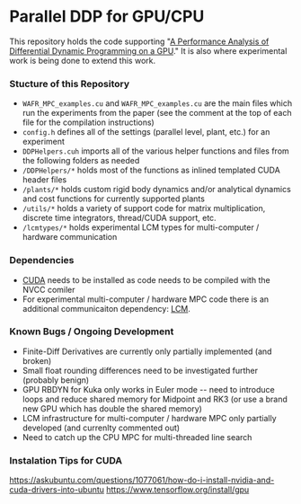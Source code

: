 # Parallel DDP for GPU/CPU #

This repository holds the code supporting "[A Performance Analysis of Differential Dynamic Programming on a GPU](https://agile.seas.harvard.edu/publications/performance-analysis-parallel-differential-dynamic-programming-gpu)." It is also where experimental work is being done to extend this work.

### Stucture of this Repository
* ```WAFR_MPC_examples.cu``` and ```WAFR_MPC_examples.cu``` are the main files which run the experiments from the paper (see the comment at the top of each file for the compilation instructions)
* ```config.h``` defines all of the settings (parallel level, plant, etc.) for an experiment
* ```DDPHelpers.cuh``` imports all of the various helper functions and files from the following folders as needed
* ```/DDPHelpers/*``` holds most of the functions as inlined templated CUDA header files
* ```/plants/*``` holds custom rigid body dynamics and/or analytical dynamics and cost functions for currently supported plants
* ```/utils/*``` holds a variety of support code for matrix multiplication, discrete time integrators, thread/CUDA support, etc.
* ```/lcmtypes/*``` holds experimental LCM types for multi-computer / hardware communication

### Dependencies
* [CUDA](https://developer.nvidia.com/cuda-zone) needs to be installed as code needs to be compiled with the NVCC comiler
* For experimental multi-computer / hardware MPC code there is an additional communicaiton dependency: [LCM](https://lcm-proj.github.io/).

### Known Bugs / Ongoing Development
* Finite-Diff Derivatives are currently only partially implemented (and broken)
* Small float rounding differences need to be investigated further (probably benign)
* GPU RBDYN for Kuka only works in Euler mode -- need to introduce loops and reduce shared memory for Midpoint and RK3 (or use a brand new GPU which has double the shared memory)
* LCM infrastructure for multi-computer / hardware MPC only partially developed (and currenlty commented out)
* Need to catch up the CPU MPC for multi-threaded line search

### Instalation Tips for CUDA
https://askubuntu.com/questions/1077061/how-do-i-install-nvidia-and-cuda-drivers-into-ubuntu
https://www.tensorflow.org/install/gpu